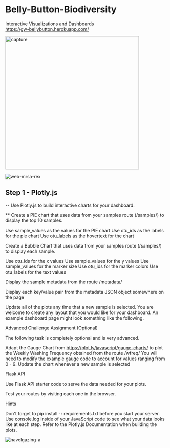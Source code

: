 # Belly-Button-Biodiversity
Interactive Visualizations and Dashboards
<br>
https://gw-bellybutton.herokuapp.com/ <br>



<img width="417" alt="capture" src="https://user-images.githubusercontent.com/41865917/50044242-ab209880-004e-11e9-9ea2-d837e5dc57b4.PNG">
<br>

![web-mrsa-rex](https://user-images.githubusercontent.com/41865917/49971919-26bf0000-fefe-11e8-9a18-a1f13f87d365.jpg)


## Step 1 - Plotly.js

-- Use Plotly.js to build interactive charts for your dashboard.

** Create a PIE chart that uses data from your samples route (/samples/<sample>) to display the top 10 samples.

Use sample_values as the values for the PIE chart
Use otu_ids as the labels for the pie chart
Use otu_labels as the hovertext for the chart

Create a Bubble Chart that uses data from your samples route (/samples/<sample>) to display each sample.

Use otu_ids for the x values
Use sample_values for the y values
Use sample_values for the marker size
Use otu_ids for the marker colors
Use otu_labels for the text values

Display the sample metadata from the route /metadata/<sample>

Display each key/value pair from the metadata JSON object somewhere on the page

Update all of the plots any time that a new sample is selected.
You are welcome to create any layout that you would like for your dashboard. An example dashboard page might look something like the following.

Advanced Challenge Assignment (Optional)

The following task is completely optional and is very advanced.

Adapt the Gauge Chart from https://plot.ly/javascript/gauge-charts/ to plot the Weekly Washing Frequency obtained from the route /wfreq/<sample>
You will need to modify the example gauge code to account for values ranging from 0 - 9.
Update the chart whenever a new sample is selected
  
  
  
  Flask API

Use Flask API starter code to serve the data needed for your plots.


Test your routes by visiting each one in the browser.





Hints


Don't forget to pip install -r requirements.txt before you start your server.
Use console.log inside of your JavaScript code to see what your data looks like at each step.
Refer to the Plotly.js Documentation when building the plots.





![navelgazing-a](https://user-images.githubusercontent.com/41865917/49971820-caf47700-fefd-11e8-87a3-f37ff62ff3bf.jpg)
